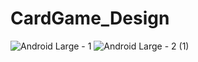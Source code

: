 # CardGame_Design
![Android Large - 1](https://user-images.githubusercontent.com/113116925/202178750-2882d35d-c194-4c7c-a8a9-a271b6f94c97.png)
![Android Large - 2 (1)](https://user-images.githubusercontent.com/113116925/202179011-ec0af2c2-255f-4ae0-ab95-9290d8418294.png)
